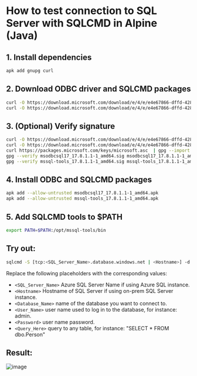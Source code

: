 # How to test connection to SQL Server with SQLCMD in Alpine (Java)

## 1. Install dependencies 

```bash
apk add gnupg curl
```	

## 2. Download ODBC driver and SQLCMD packages

```bash
curl -O https://download.microsoft.com/download/e/4/e/e4e67866-dffd-428c-aac7-8d28ddafb39b/msodbcsql17_17.8.1.1-1_amd64.apk
curl -O https://download.microsoft.com/download/e/4/e/e4e67866-dffd-428c-aac7-8d28ddafb39b/mssql-tools_17.8.1.1-1_amd64.apk
```

## 3. (Optional) Verify signature

```bash
curl -O https://download.microsoft.com/download/e/4/e/e4e67866-dffd-428c-aac7-8d28ddafb39b/msodbcsql17_17.8.1.1-1_amd64.sig
curl -O https://download.microsoft.com/download/e/4/e/e4e67866-dffd-428c-aac7-8d28ddafb39b/mssql-tools_17.8.1.1-1_amd64.sig
curl https://packages.microsoft.com/keys/microsoft.asc  | gpg --import -
gpg --verify msodbcsql17_17.8.1.1-1_amd64.sig msodbcsql17_17.8.1.1-1_amd64.apk
gpg --verify mssql-tools_17.8.1.1-1_amd64.sig mssql-tools_17.8.1.1-1_amd64.apk
```	

## 4. Install ODBC and SQLCMD packages

```bash
apk add --allow-untrusted msodbcsql17_17.8.1.1-1_amd64.apk
apk add --allow-untrusted mssql-tools_17.8.1.1-1_amd64.apk
```	

## 5. Add SQLCMD tools to $PATH

```bash
export PATH=$PATH:/opt/mssql-tools/bin
```

## Try out:

```bash    
sqlcmd -S [tcp:<SQL_Server_Name>.database.windows.net | <Hostname>] -d <Database_Name> -U <User_Name> -P <Password> -Q "<Query_Here>"
```
	
Replace the following placeholders with the corresponding values:
- `<SQL_Server_Name>` Azure SQL Server Name if using Azure SQL instance.
- `<Hostname>` Hostname of SQL Server if using on-prem SQL Server instance.
- `<Database_Name>` name of the database you want to connect to.
- `<User_Name>` user name used to log in to the database, for instance: admin.
- `<Password>` user name password.
- `<Query_Here>` query to any table, for instance: "SELECT * FROM dbo.Person"

## Result:
![image](https://user-images.githubusercontent.com/7483684/151251442-e6804c3b-8995-4271-944a-dd63d2452142.png)